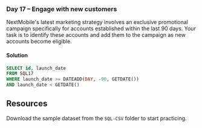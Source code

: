 ### Day 17 – Engage with new customers

NextMobile's latest marketing strategy involves an exclusive promotional campaign specifically for accounts established within the last 90 days. Your task is to identify these accounts and add them to the campaign as new accounts become eligible.

#### Solution
```sql
SELECT id, launch_date
FROM SQL17
WHERE launch_date >= DATEADD(DAY, -90, GETDATE()) 
AND launch_date < GETDATE()
```

## Resources

Download the sample dataset from the `SQL-CSV` folder to start practicing.
